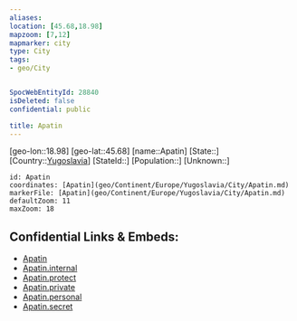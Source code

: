 ```yaml
---
aliases: 
location: [45.68,18.98]
mapzoom: [7,12] 
mapmarker: city 
type: City
tags:
- geo/City


SpocWebEntityId: 28840
isDeleted: false
confidential: public

title: Apatin
---
```

[geo-lon::18.98]
[geo-lat::45.68]
[name::Apatin]
[State::]
[Country::[Yugoslavia](geo/Continent/Europe/Yugoslavia.md)]
[StateId::]
[Population::]
[Unknown::]


```leaflet
id: Apatin
coordinates: [Apatin](geo/Continent/Europe/Yugoslavia/City/Apatin.md)
markerFile: [Apatin](geo/Continent/Europe/Yugoslavia/City/Apatin.md)
defaultZoom: 11 
maxZoom: 18
```


## Confidential Links & Embeds: 
- [Apatin](../../../../../../_public/geo/Continent/Europe/Yugoslavia/City/Apatin.md) 
- [Apatin.internal](../../../../../../_internal/geo/Continent/Europe/Yugoslavia/City/Apatin.internal.md) 
- [Apatin.protect](../../../../../../_protect/geo/Continent/Europe/Yugoslavia/City/Apatin.protect.md) 
- [Apatin.private](../../../../../../_private/geo/Continent/Europe/Yugoslavia/City/Apatin.private.md) 
- [Apatin.personal](../../../../../../_personal/geo/Continent/Europe/Yugoslavia/City/Apatin.personal.md) 
- [Apatin.secret](../../../../../../_secret/geo/Continent/Europe/Yugoslavia/City/Apatin.secret.md) 
